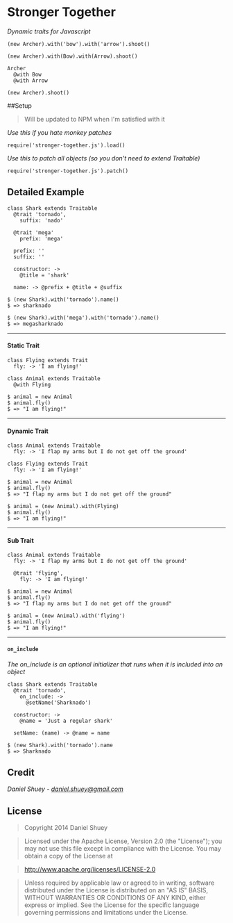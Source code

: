 # Stronger Together
*Dynamic traits for Javascript*

    (new Archer).with('bow').with('arrow').shoot()

    (new Archer).with(Bow).with(Arrow).shoot()

    Archer
      @with Bow
      @with Arrow

    (new Archer).shoot()


##Setup
> Will be updated to NPM when I'm satisfied with it

*Use this if you hate monkey patches*

`require('stronger-together.js').load()`

*Use this to patch all objects (so you don't need to extend Traitable)*

`require('stronger-together.js').patch()`

## Detailed Example

    class Shark extends Traitable
      @trait 'tornado',
        suffix: 'nado'

      @trait 'mega'
        prefix: 'mega'

      prefix: ''
      suffix: ''

      constructor: ->
        @title = 'shark'

      name: -> @prefix + @title + @suffix

>

    $ (new Shark).with('tornado').name()
    $ => sharknado

    $ (new Shark).with('mega').with('tornado').name()
    $ => megasharknado

***

#### Static Trait

    class Flying extends Trait
      fly: -> 'I am flying!'

    class Animal extends Traitable
      @with Flying

>

    $ animal = new Animal
    $ animal.fly()
    $ => "I am flying!"

***

#### Dynamic Trait

    class Animal extends Traitable
      fly: -> 'I flap my arms but I do not get off the ground'

    class Flying extends Trait
      fly: -> 'I am flying!'

>

    $ animal = new Animal
    $ animal.fly()
    $ => "I flap my arms but I do not get off the ground"

    $ animal = (new Animal).with(Flying)
    $ animal.fly()
    $ => "I am flying!"

***

#### Sub Trait


    class Animal extends Traitable
      fly: -> 'I flap my arms but I do not get off the ground'

      @trait 'flying',
        fly: -> 'I am flying!'

>

    $ animal = new Animal
    $ animal.fly()
    $ => "I flap my arms but I do not get off the ground"

    $ animal = (new Animal).with('flying')
    $ animal.fly()
    $ => "I am flying!"

***

#### `on_include`

*The on_include is an optional initializer that runs when it is included into an object*

    class Shark extends Traitable
      @trait 'tornado',
        on_include: ->
          @setName('Sharknado')

      constructor: ->
        @name = 'Just a regular shark'

      setName: (name) -> @name = name

>

    $ (new Shark).with('tornado').name
    $ => Sharknado

## Credit

*Daniel Shuey - daniel.shuey@gmail.com*

## License

> Copyright 2014 Daniel Shuey

> Licensed under the Apache License, Version 2.0 (the "License");
you may not use this file except in compliance with the License.
You may obtain a copy of the License at

> http://www.apache.org/licenses/LICENSE-2.0

> Unless required by applicable law or agreed to in writing, software
distributed under the License is distributed on an "AS IS" BASIS,
WITHOUT WARRANTIES OR CONDITIONS OF ANY KIND, either express or implied.
See the License for the specific language governing permissions and
limitations under the License.
